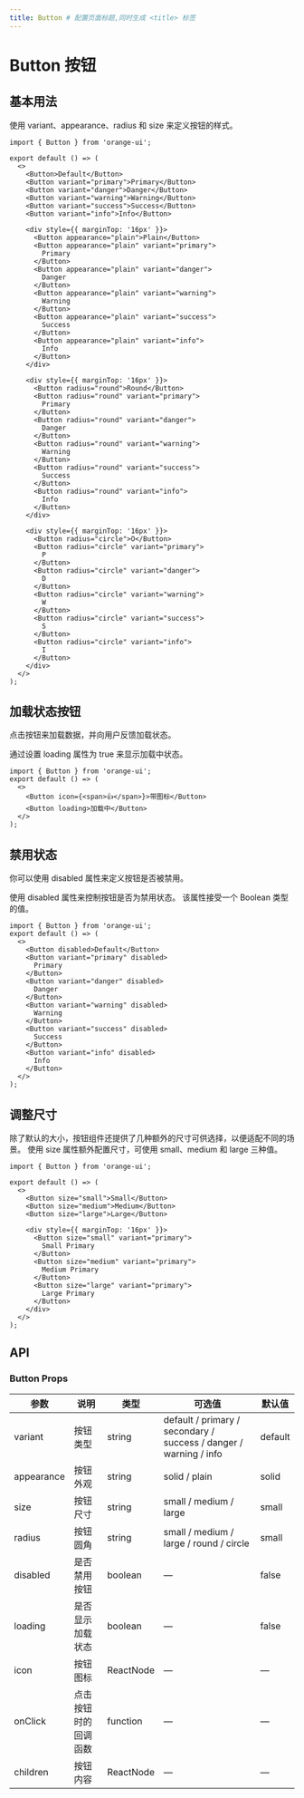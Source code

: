 ```yaml
---
title: Button # 配置页面标题,同时生成 <title> 标签
---
```


<!-- 其他 Markdown 内容 -->

# Button 按钮

## 基本用法

使用 variant、appearance、radius 和 size 来定义按钮的样式。

```tsx
import { Button } from 'orange-ui';

export default () => (
  <>
    <Button>Default</Button>
    <Button variant="primary">Primary</Button>
    <Button variant="danger">Danger</Button>
    <Button variant="warning">Warning</Button>
    <Button variant="success">Success</Button>
    <Button variant="info">Info</Button>

    <div style={{ marginTop: '16px' }}>
      <Button appearance="plain">Plain</Button>
      <Button appearance="plain" variant="primary">
        Primary
      </Button>
      <Button appearance="plain" variant="danger">
        Danger
      </Button>
      <Button appearance="plain" variant="warning">
        Warning
      </Button>
      <Button appearance="plain" variant="success">
        Success
      </Button>
      <Button appearance="plain" variant="info">
        Info
      </Button>
    </div>

    <div style={{ marginTop: '16px' }}>
      <Button radius="round">Round</Button>
      <Button radius="round" variant="primary">
        Primary
      </Button>
      <Button radius="round" variant="danger">
        Danger
      </Button>
      <Button radius="round" variant="warning">
        Warning
      </Button>
      <Button radius="round" variant="success">
        Success
      </Button>
      <Button radius="round" variant="info">
        Info
      </Button>
    </div>

    <div style={{ marginTop: '16px' }}>
      <Button radius="circle">O</Button>
      <Button radius="circle" variant="primary">
        P
      </Button>
      <Button radius="circle" variant="danger">
        D
      </Button>
      <Button radius="circle" variant="warning">
        W
      </Button>
      <Button radius="circle" variant="success">
        S
      </Button>
      <Button radius="circle" variant="info">
        I
      </Button>
    </div>
  </>
);
```

## 加载状态按钮

点击按钮来加载数据，并向用户反馈加载状态。

通过设置 loading 属性为 true 来显示加载中状态。

```tsx
import { Button } from 'orange-ui';
export default () => (
  <>
    <Button icon={<span>👍</span>}>带图标</Button>
    <Button loading>加载中</Button>
  </>
);
```

## 禁用状态

你可以使用 disabled 属性来定义按钮是否被禁用。

使用 disabled 属性来控制按钮是否为禁用状态。 该属性接受一个 Boolean 类型的值。

```tsx
import { Button } from 'orange-ui';
export default () => (
  <>
    <Button disabled>Default</Button>
    <Button variant="primary" disabled>
      Primary
    </Button>
    <Button variant="danger" disabled>
      Danger
    </Button>
    <Button variant="warning" disabled>
      Warning
    </Button>
    <Button variant="success" disabled>
      Success
    </Button>
    <Button variant="info" disabled>
      Info
    </Button>
  </>
);
```

## 调整尺寸

除了默认的大小，按钮组件还提供了几种额外的尺寸可供选择，以便适配不同的场景。
使用 size 属性额外配置尺寸，可使用 small、medium 和 large 三种值。

```tsx
import { Button } from 'orange-ui';

export default () => (
  <>
    <Button size="small">Small</Button>
    <Button size="medium">Medium</Button>
    <Button size="large">Large</Button>

    <div style={{ marginTop: '16px' }}>
      <Button size="small" variant="primary">
        Small Primary
      </Button>
      <Button size="medium" variant="primary">
        Medium Primary
      </Button>
      <Button size="large" variant="primary">
        Large Primary
      </Button>
    </div>
  </>
);
```

## API

### Button Props

| 参数       | 说明                 | 类型      | 可选值                                                            | 默认值  |
| ---------- | -------------------- | --------- | ----------------------------------------------------------------- | ------- |
| variant    | 按钮类型             | string    | default / primary / secondary / success / danger / warning / info | default |
| appearance | 按钮外观             | string    | solid / plain                                                     | solid   |
| size       | 按钮尺寸             | string    | small / medium / large                                            | small   |
| radius     | 按钮圆角             | string    | small / medium / large / round / circle                           | small   |
| disabled   | 是否禁用按钮         | boolean   | —                                                                 | false   |
| loading    | 是否显示加载状态     | boolean   | —                                                                 | false   |
| icon       | 按钮图标             | ReactNode | —                                                                 | —       |
| onClick    | 点击按钮时的回调函数 | function  | —                                                                 | —       |
| children   | 按钮内容             | ReactNode | —                                                                 | —       |

